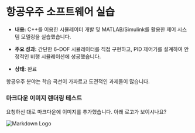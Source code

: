 # 항공우주 소프트웨어 실습

- **내용:** C++를 이용한 시뮬레이터 개발 및 MATLAB/Simulink를 활용한 제어 시스템 모델링을 실습했습니다.

- **주요 성과:** 간단한 6-DOF 시뮬레이터를 직접 구현하고, PID 제어기를 설계하여 안정적인 비행 시뮬레이션에 성공했습니다.

- **상태:** 완료

항공우주 분야는 학습 곡선이 가파르고 도전적인 과제들이 많습니다.

### 마크다운 이미지 렌더링 테스트

요청하신 대로 마크다운에 이미지를 추가했습니다. 아래 로고가 보이시나요?

![Markdown Logo](https://upload.wikimedia.org/wikipedia/commons/thumb/4/48/Markdown-mark.svg/200px-Markdown-mark.svg.png)